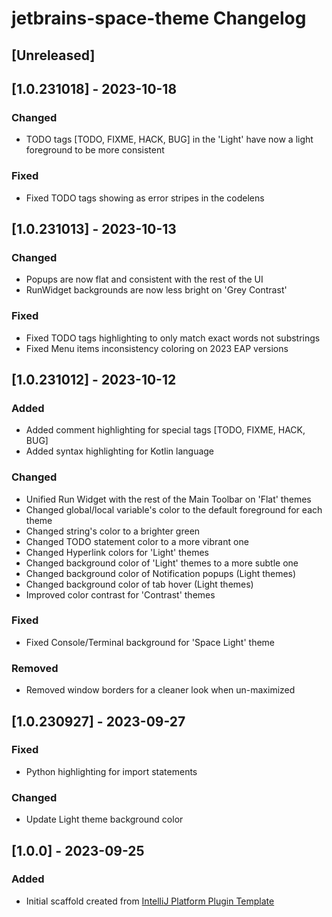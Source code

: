 <!-- Keep a Changelog guide -> https://keepachangelog.com -->

# jetbrains-space-theme Changelog

## [Unreleased]

## [1.0.231018] - 2023-10-18

### Changed

- TODO tags [TODO, FIXME, HACK, BUG] in the 'Light' have now a light foreground to be more consistent

### Fixed

- Fixed TODO tags showing as error stripes in the codelens

## [1.0.231013] - 2023-10-13

### Changed
- Popups are now flat and consistent with the rest of the UI
- RunWidget backgrounds are now less bright on 'Grey Contrast'

### Fixed
- Fixed TODO tags highlighting to only match exact words not substrings
- Fixed Menu items inconsistency coloring on 2023 EAP versions


## [1.0.231012] - 2023-10-12
### Added
- Added comment highlighting for special tags [TODO, FIXME, HACK, BUG]
- Added syntax highlighting for Kotlin language

### Changed
- Unified Run Widget with the rest of the Main Toolbar on 'Flat' themes
- Changed global/local variable's color to the default foreground for each theme
- Changed string's color to a brighter green
- Changed TODO statement color to a more vibrant one
- Changed Hyperlink colors for 'Light' themes
- Changed background color of 'Light' themes to a more subtle one
- Changed background color of Notification popups (Light themes)
- Changed background color of tab hover (Light themes)
- Improved color contrast for 'Contrast' themes

### Fixed
- Fixed Console/Terminal background for 'Space Light' theme

### Removed
- Removed window borders for a cleaner look when un-maximized

## [1.0.230927] - 2023-09-27
### Fixed
- Python highlighting for import statements

### Changed
- Update Light theme background color

## [1.0.0] - 2023-09-25
### Added
- Initial scaffold created from [IntelliJ Platform Plugin Template](https://github.com/JetBrains/intellij-platform-plugin-template)
